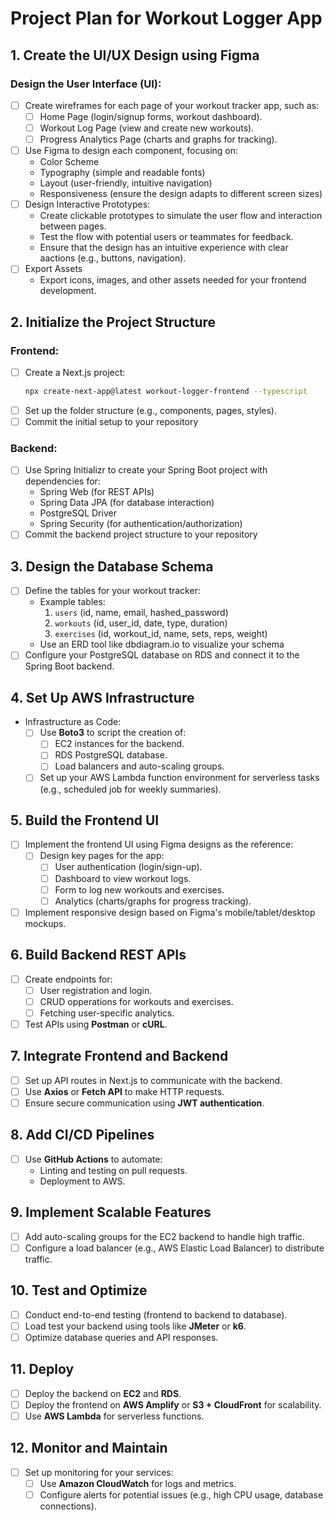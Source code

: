 # Project Plan for Workout Logger App

## 1. Create the UI/UX Design using Figma

### Design the User Interface (UI):
- [ ] Create wireframes for each page of your workout tracker app, such as:
  - [ ] Home Page (login/signup forms, workout dashboard).
  - [ ] Workout Log Page (view and create new workouts).
  - [ ] Progress Analytics Page (charts and graphs for tracking).
- [ ] Use Figma to design each component, focusing on:
  - Color Scheme
  - Typography (simple and readable fonts)
  - Layout (user-friendly, intuitive navigation)
  - Responsiveness (ensure the design adapts to different screen sizes)
- [ ] Design Interactive Prototypes:
  - Create clickable prototypes to simulate the user flow and interaction between pages.
  - Test the flow with potential users or teammates for feedback.
  - Ensure that the design has an intuitive experience with clear aactions (e.g., buttons, navigation).
- [ ] Export Assets
  - Export icons, images, and other assets needed for your frontend development.

## 2. Initialize the Project Structure

### Frontend:
- [ ] Create a Next.js project:
  ```bash
  npx create-next-app@latest workout-logger-frontend --typescript
  ```
- [ ] Set up the folder structure (e.g., components, pages, styles).
- [ ] Commit the initial setup to your repository

### Backend:
- [ ] Use Spring Initializr to create your Spring Boot project with dependencies for:
  - Spring Web (for REST APIs)
  - Spring Data JPA (for database interaction)
  - PostgreSQL Driver
  - Spring Security (for authentication/authorization)
- [ ] Commit the backend project structure to your repository

## 3.  Design the Database Schema

- [ ] Define the tables for your workout tracker:
  - Example tables:
    1. `users` (id, name, email, hashed_password)
    2. `workouts` (id, user_id, date, type, duration)
    3. `exercises` (id, workout_id, name, sets, reps, weight)
  - Use an ERD tool like dbdiagram.io to visualize your schema
- [ ] Configure your PostgreSQL database on RDS and connect it to the Spring Boot backend.

## 4. Set Up AWS Infrastructure

- Infrastructure as Code:
  - [ ] Use **Boto3** to script the creation of:
    - [ ] EC2 instances for the backend.
    - [ ] RDS PostgreSQL database.
    - [ ] Load balancers and auto-scaling groups.
  - [ ] Set up your AWS Lambda function environment for serverless tasks (e.g., scheduled job for weekly summaries).
 
## 5. Build the Frontend UI

- [ ] Implement the frontend UI using Figma designs as the reference:
  - [ ] Design key pages for the app:
    - [ ] User authentication (login/sign-up).
    - [ ] Dashboard to view workout logs.
    - [ ] Form to log new workouts and exercises.
    - [ ] Analytics (charts/graphs for progress tracking).
- [ ] Implement responsive design based on Figma's mobile/tablet/desktop mockups.

## 6. Build Backend REST APIs

- [ ] Create endpoints for:
  - [ ] User registration and login.
  - [ ] CRUD opperations for workouts and exercises.
  - [ ] Fetching user-specific analytics.
- [ ] Test APIs using **Postman** or **cURL**.

## 7. Integrate Frontend and Backend

- [ ] Set up API routes in Next.js to communicate with the backend.
- [ ] Use **Axios** or **Fetch API** to make HTTP requests.
- [ ] Ensure secure communication using **JWT authentication**.

## 8. Add CI/CD Pipelines

- [ ] Use **GitHub Actions** to automate:
  - Linting and testing on pull requests.
  - Deployment to AWS.

## 9. Implement Scalable Features

- [ ] Add auto-scaling groups for the EC2 backend to handle high traffic.
- [ ] Configure a load balancer (e.g., AWS Elastic Load Balancer) to distribute traffic.

## 10. Test and Optimize

- [ ] Conduct end-to-end testing (frontend to backend to database).
- [ ] Load test your backend using tools like **JMeter** or **k6**.
- [ ] Optimize database queries and API responses.

## 11. Deploy

- [ ] Deploy the backend on **EC2** and **RDS**.
- [ ] Deploy the frontend on **AWS Amplify** or **S3 + CloudFront** for scalability.
- [ ] Use **AWS Lambda** for serverless functions.

## 12. Monitor and Maintain

- [ ] Set up monitoring for your services:
  - [ ] Use **Amazon CloudWatch** for logs and metrics.
  - [ ] Configure alerts for potential issues (e.g., high CPU usage, database connections).
